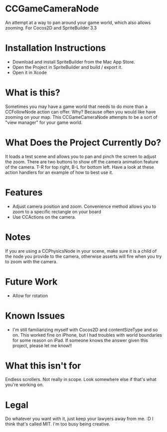 CCGameCameraNode
================

An attempt at a way to pan around your game world, which also allows zooming.  For Cocos2D and SpriteBuilder 3.3

# Installation Instructions

* Download and install SpriteBuilder from the Mac App Store.
* Open the Project in SpriteBuilder and build / export it.
* Open it in Xcode

# What is this?

Sometimes you may have a game world that needs to do more than a CCFollowNode action can offer.  Why?  Because often you would like have zooming on your map.  This CCGameCameraNode attempts to be a sort of "view manager" for your game world.

# What Does the Project Currently Do?

It loads a test scene and allows you to pan and pinch the screen to adjust the zoom.  There are two buttons to show off the camera animation feature of the camera.  T-R for top right, B-L for bottom left.  Have a look at these action handlers for an example of how to best use it.

# Features

* Adjust camera position and zoom.  Convenience method allows you to zoom to a specific rectangle on your board
* Use CCActions on the camera.

# Notes

If you are using a CCPhysicsNode in your scene, make sure it is a child of the node you provide to the camera, otherwise asserts will fire when you try to zoom with the camera.

# Future Work

* Allow for rotation

# Known Issues

* I'm still familiarizing myself with Cocos2D and contentSizeType and so on.  This worked fine on iPhone, but I had troubles with world boundaries for some reason on iPad.  If someone knows the answer given this project, please let me know!!

# What this isn't for

Endless scrollers.  Not really in scope. Look somewhere else if that's what you're working on.

# Legal

Do whatever you want with it, just keep your lawyers away from me.  :D  I think that's called MIT.  I'm too busy being creative.
